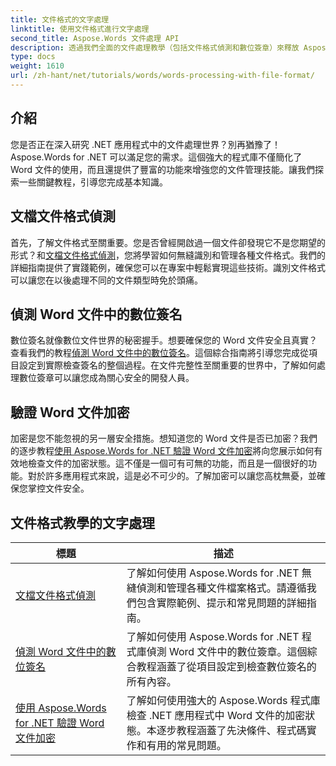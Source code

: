 ```yaml
---
title: 文件格式的文字處理
linktitle: 使用文件格式進行文字處理
second_title: Aspose.Words 文件處理 API
description: 透過我們全面的文件處理教學（包括文件格式偵測和數位簽章）來釋放 Aspose.Words for .NET 的強大功能。
type: docs
weight: 1610
url: /zh-hant/net/tutorials/words/words-processing-with-file-format/
---
```

## 介紹

您是否正在深入研究 .NET 應用程式中的文件處理世界？別再猶豫了！ Aspose.Words for .NET 可以滿足您的需求。這個強大的程式庫不僅簡化了 Word 文件的使用，而且還提供了豐富的功能來增強您的文件管理技能。讓我們探索一些關鍵教程，引導您完成基本知識。

## 文檔文件格式偵測

首先，了解文件格式至關重要。您是否曾經開啟過一個文件卻發現它不是您期望的形式？和[文檔文件格式偵測](./document-file-format-detection/)，您將學習如何無縫識別和管理各種文件格式。我們的詳細指南提供了實踐範例，確保您可以在專案中輕鬆實現這些技術。識別文件格式可以讓您在以後處理不同的文件類型時免於頭痛。 

## 偵測 Word 文件中的數位簽名

數位簽名就像數位文件世界的秘密握手。想要確保您的 Word 文件安全且真實？查看我們的教程[偵測 Word 文件中的數位簽名](./detecting-digital-signatures/)。這個綜合指南將引導您完成從項目設定到實際檢查簽名的整個過程。在文件完整性至關重要的世界中，了解如何處理數位簽章可以讓您成為關心安全的開發人員。

## 驗證 Word 文件加密

加密是您不能忽視的另一層安全措施。想知道您的 Word 文件是否已加密？我們的逐步教程[使用 Aspose.Words for .NET 驗證 Word 文件加密](./verify-word-document-encryption/)將向您展示如何有效地檢查文件的加密狀態。這不僅是一個可有可無的功能，而且是一個很好的功能。對於許多應用程式來說，這是必不可少的。了解加密可以讓您高枕無憂，並確保您掌控文件安全。

 ## 文件格式教學的文字處理
| 標題 | 描述 |
| --- | --- |
| [文檔文件格式偵測](./document-file-format-detection/) | 了解如何使用 Aspose.Words for .NET 無縫偵測和管理各種文件檔案格式。請遵循我們包含實際範例、提示和常見問題的詳細指南。 |
| [偵測 Word 文件中的數位簽名](./detecting-digital-signatures/) | 了解如何使用 Aspose.Words for .NET 程式庫偵測 Word 文件中的數位簽章。這個綜合教程涵蓋了從項目設定到檢查數位簽名的所有內容。 |
| [使用 Aspose.Words for .NET 驗證 Word 文件加密](./verify-word-document-encryption/) | 了解如何使用強大的 Aspose.Words 程式庫檢查 .NET 應用程式中 Word 文件的加密狀態。本逐步教程涵蓋了先決條件、程式碼實作和有用的常見問題。 |